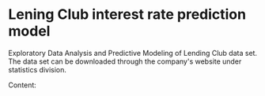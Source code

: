 # Lening Club interest rate prediction model 
Exploratory Data Analysis and Predictive Modeling of Lending Club data set. The data set can be downloaded through the company's website under statistics division.

Content: 
